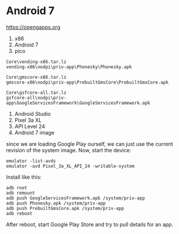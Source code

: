 # Android 7

https://opengapps.org

1. x86
2. Android 7
3. pico

~~~
Core\vending-x86.tar.lz
vending-x86\nodpi\priv-app\Phonesky\Phonesky.apk

Core\gmscore-x86.tar.lz
gmscore-x86\nodpi\priv-app\PrebuiltGmsCore\PrebuiltGmsCore.apk

Core\gsfcore-all.tar.lz
gsfcore-all\nodpi\priv-app\GoogleServicesFramework\GoogleServicesFramework.apk
~~~

1. Android Studio
2. Pixel 3a XL
3. API Level 24
4. Android 7 image

since we are loading Google Play ourself, we can just use the current revision
of the system image. Now, start the device:

~~~
emulator -list-avds
emulator -avd Pixel_3a_XL_API_24 -writable-system
~~~

Install like this:

~~~
adb root
adb remount
adb push GoogleServicesFramework.apk /system/priv-app
adb push Phonesky.apk /system/priv-app
adb push PrebuiltGmsCore.apk /system/priv-app
adb reboot
~~~

After reboot, start Google Play Store and try to pull details for an app.
